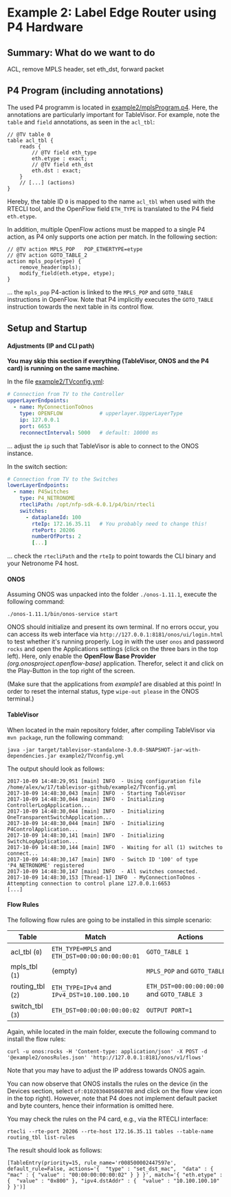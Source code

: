 # Example 2: Label Edge Router using P4 Hardware

## Summary: What do we want to do

ACL, remove MPLS header, set eth_dst, forward packet

## P4 Program (including annotations)

The used P4 programm is located in [example2/mplsProgram.p4](mplsProgram.p4).
Here, the annotations are particularly important for TableVisor.
For example, note the `table` and `field` annotations, as seen in the `acl_tbl`:

```P4
// @TV table 0
table acl_tbl {
    reads {
        // @TV field eth_type
        eth.etype : exact;
        // @TV field eth_dst
        eth.dst : exact;
    }
    // [...] (actions)
}
```

Hereby, the table ID `0` is mapped to the name `acl_tbl` when used with the RTECLI tool, and the OpenFlow field `ETH_TYPE` is translated to the P4 field `eth.etype`.

In addition, multiple OpenFlow actions must be mapped to a single P4 action, as P4 only supports one action per match.
In the following section:

```P4
// @TV action MPLS_POP   POP_ETHERTYPE=etype
// @TV action GOTO_TABLE_2
action mpls_pop(etype) {
    remove_header(mpls);
    modify_field(eth.etype, etype);
}
```

... the `mpls_pop` P4-action is linked to the `MPLS_POP` and `GOTO_TABLE` instructions in OpenFlow.
Note that P4 implicitly executes the `GOTO_TABLE` instruction towards the next table in its control flow.

## Setup and Startup

#### Adjustments (IP and CLI path)

**You may skip this section if everything (TableVisor, ONOS and the P4 card) is running on the same machine.**

In the file [example2/TVconfig.yml](TVconfig.yml):

```YAML
# Connection from TV to the Controller
upperLayerEndpoints:
  - name: MyConnectionToOnos
    type: OPENFLOW            # upperlayer.UpperLayerType
    ip: 127.0.0.1
    port: 6653
    reconnectInterval: 5000   # default: 10000 ms
```

... adjust the `ip` such that TableVisor is able to connect to the ONOS instance.

In the switch section:

```YAML
# Connection from TV to the Switches
lowerLayerEndpoints:
  - name: P4Switches
    type: P4_NETRONOME
    rtecliPath: /opt/nfp-sdk-6.0.1/p4/bin/rtecli
    switches:
      - dataplaneId: 100
        rteIp: 172.16.35.11   # You probably need to change this!
        rtePort: 20206
        numberOfPorts: 2
        [...]
```

... check the `rtecliPath` and the `rteIp` to point towards the CLI binary and your Netronome P4 host.

#### ONOS

Assuming ONOS was unpacked into the folder `./onos-1.11.1`, execute the following command:

```Shell
./onos-1.11.1/bin/onos-service start
```

ONOS should initialize and present its own terminal.
If no errors occur, you can access its web interface via `http://127.0.0.1:8181/onos/ui/login.html` to test whether it's running properly.
Log in with the user `onos` and password `rocks` and open the Applications settings (click on the three bars in the top left).
Here, only enable the **OpenFlow Base Provider** _(org.onosproject.openflow-base)_ application.
Therefor, select it and click on the Play-Button in the top right of the screen.

(Make sure that the applications from _example1_ are disabled at this point! In order to reset the internal status, type `wipe-out please` in the ONOS terminal.)

#### TableVisor

When located in the main repository folder, after compiling TableVisor via `mvn package`, run the following command:

```Shell
java -jar target/tablevisor-standalone-3.0.0-SNAPSHOT-jar-with-dependencies.jar example2/TVconfig.yml
```

The output should look as follows:

```
2017-10-09 14:48:29,951 [main] INFO  - Using configuration file /home/alex/w/17/tablevisor-github/example2/TVconfig.yml
2017-10-09 14:48:30,043 [main] INFO  - Starting TableVisor
2017-10-09 14:48:30,044 [main] INFO  - Initializing ControllerLogApplication...
2017-10-09 14:48:30,044 [main] INFO  - Initializing OneTransparentSwitchApplication...
2017-10-09 14:48:30,044 [main] INFO  - Initializing P4ControlApplication...
2017-10-09 14:48:30,141 [main] INFO  - Initializing SwitchLogApplication...
2017-10-09 14:48:30,144 [main] INFO  - Waiting for all (1) switches to connect...
2017-10-09 14:48:30,147 [main] INFO  - Switch ID '100' of type 'P4_NETRONOME' registered
2017-10-09 14:48:30,147 [main] INFO  - All switches connected.
2017-10-09 14:48:30,153 [Thread-1] INFO  - MyConnectionToOnos - Attempting connection to control plane 127.0.0.1:6653
[...]
```

#### Flow Rules

The following flow rules are going to be installed in this simple scenario:

| Table             | Match                                           | Actions                                        |
| ----------------- | ----------------------------------------------- | ---------------------------------------------- |
| acl_tbl (`0`)     | `ETH_TYPE=MPLS` and `ETH_DST=00:00:00:00:00:01` | `GOTO_TABLE 1`                                 |
| mpls_tbl (`1`)    | (empty)                                         | `MPLS_POP` and `GOTO_TABLE 2`                  |
| routing_tbl (`2`) | `ETH_TYPE=IPv4` and `IPv4_DST=10.100.100.10`    | `ETH_DST=00:00:00:00:00:02` and `GOTO_TABLE 3` |
| switch_tbl (`3`)  | `ETH_DST=00:00:00:00:00:02`                     | `OUTPUT PORT=1`                                |

Again, while located in the main folder, execute the following command to install the flow rules:

```Shell
curl -u onos:rocks -H 'Content-type: application/json' -X POST -d '@example2/onosRules.json' 'http://127.0.0.1:8181/onos/v1/flows'
```

Note that you may have to adjust the IP address towards ONOS again.

You can now observe that ONOS installs the rules on the device (in the Devices section, select `of:0102030405060708` and click on the flow view icon in the top right).
However, note that P4 does not implement default packet and byte counters, hence their information is omitted here.

You may check the rules on the P4 card, e.g., via the RTECLI interface:

```Shell
rtecli --rte-port 20206 --rte-host 172.16.35.11 tables --table-name routing_tbl list-rules
```

The result should look as follows:

```Shell
[TableEntry(priority=15, rule_name='r008500002447597e', default_rule=False, actions='{  "type" : "set_dst_mac",  "data" : { "mac" : { "value" : "00:00:00:00:00:02" } } }', match='{ "eth.etype" : {  "value" : "0x800" }, "ipv4.dstAddr" : {  "value" : "10.100.100.10" } }')]
```
